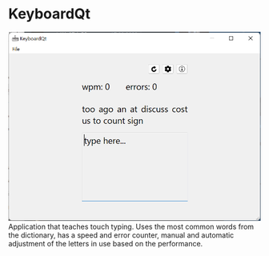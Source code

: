 # KeyboardQt
![Screenshot_1](/screenshots/screenshot_1.png)  
 Application that teaches touch typing. Uses the most common words from the dictionary, has a speed and error counter, manual and automatic adjustment of the letters in use based on the performance.

